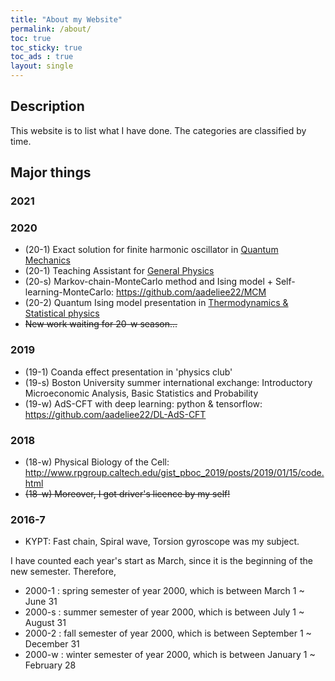 ```yaml
---
title: "About my Website"
permalink: /about/
toc: true
toc_sticky: true
toc_ads : true
layout: single
---
```


## Description
This website is to list what I have done.
The categories are classified by time.

## Major things
### 2021
### 2020
* (20-1) Exact solution for finite harmonic oscillator in <ins>Quantum Mechanics</ins>
* (20-1) Teaching Assistant for <ins>General Physics</ins>
* (20-s) Markov-chain-MonteCarlo method and Ising model + Self-learning-MonteCarlo: <https://github.com/aadeliee22/MCM>
* (20-2) Quantum Ising model presentation in <ins>Thermodynamics & Statistical physics</ins>
* ~~New work waiting for 20-w season...~~

### 2019
* (19-1) Coanda effect presentation in 'physics club'
* (19-s) Boston University summer international exchange: Introductory Microeconomic Analysis, Basic Statistics and Probability 
* (19-w) AdS-CFT with deep learning: python & tensorflow: <https://github.com/aadeliee22/DL-AdS-CFT>

### 2018
* (18-w) Physical Biology of the Cell: <http://www.rpgroup.caltech.edu/gist_pboc_2019/posts/2019/01/15/code.html> 
* ~~(18-w) Moreover, I got driver's licence by my self!~~

### 2016-7
* KYPT: Fast chain, Spiral wave, Torsion gyroscope was my subject.

I have counted each year's start as March, since it is the beginning of the new semester.
Therefore, 
- 2000-1 : spring semester of year 2000, which is between March 1 ~ June 31
- 2000-s : summer semester of year 2000, which is between July 1 ~ August 31
- 2000-2 : fall semester of year 2000, which is between September 1 ~ December 31
- 2000-w : winter semester of year 2000, which is between January 1 ~ February 28
